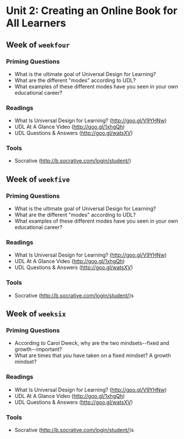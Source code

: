 # Unit 2: Creating an Online Book for All Learners

## Week of `weekfour`

### Priming Questions
* What is the ultimate goal of Universal Design for Learning?
* What are the different "modes" according to UDL?
* What examples of these different modes have you seen in your own educational career?

### Readings
* What Is Universal Design for Learning? (http://goo.gl/V9YHNw)
* UDL At A Glance Video (http://goo.gl/1xhgQh)
* UDL Questions & Answers (http://goo.gl/watsXV)

### Tools
* Socrative (http://b.socrative.com/login/student/)

## Week of `weekfive`

### Priming Questions
* What is the ultimate goal of Universal Design for Learning?
* What are the different "modes" according to UDL?
* What examples of these different modes have you seen in your own educational career?

### Readings
* What Is Universal Design for Learning? (http://goo.gl/V9YHNw)
* UDL At A Glance Video (http://goo.gl/1xhgQh)
* UDL Questions & Answers (http://goo.gl/watsXV)

### Tools
* Socrative (http://b.socrative.com/login/student/)s

## Week of `weeksix`

### Priming Questions
* According to Carol Dweck, why are the two mindsets--fixed and growth--important?
* What are times that *you* have taken on a fixed mindset? A growth mindset?

### Readings
* What Is Universal Design for Learning? (http://goo.gl/V9YHNw)
* UDL At A Glance Video (http://goo.gl/1xhgQh)
* UDL Questions & Answers (http://goo.gl/watsXV)

### Tools
* Socrative (http://b.socrative.com/login/student/)s

